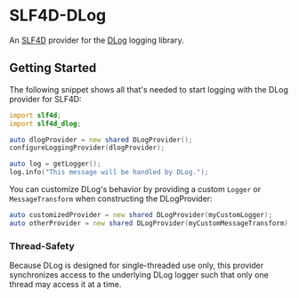 # SLF4D-DLog

An [SLF4D](https://code.dlang.org/packages/slf4d) provider for the [DLog](https://code.dlang.org/packages/dlog) logging library.

## Getting Started

The following snippet shows all that's needed to start logging with the DLog provider for SLF4D:

```d
import slf4d;
import slf4d_dlog;

auto dlogProvider = new shared DLogProvider();
configureLoggingProvider(dlogProvider);

auto log = getLogger();
log.info("This message will be handled by DLog.");
```

You can customize DLog's behavior by providing a custom `Logger` or `MessageTransform` when constructing the DLogProvider:
```d
auto customizedProvider = new shared DLogProvider(myCustomLogger);
auto otherProvider = new shared DLogProvider(myCustomMessageTransform);
```

### Thread-Safety

Because DLog is designed for single-threaded use only, this provider synchronizes access to the underlying DLog logger such that only one thread may access it at a time.

